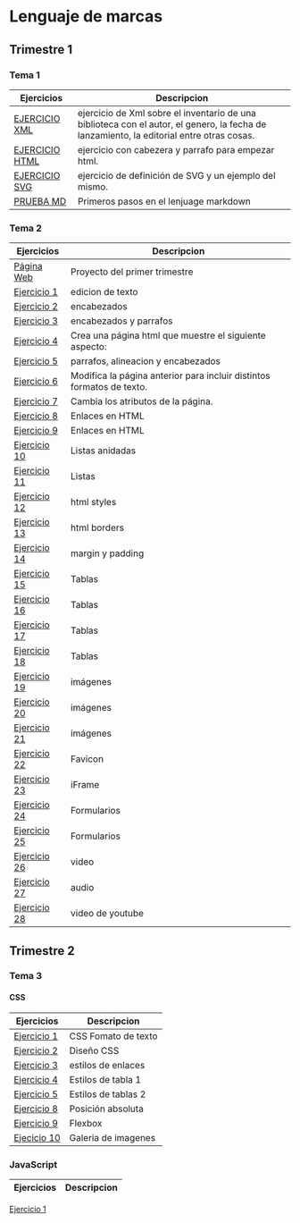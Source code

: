 # Lenguaje de marcas
## Trimestre 1
### Tema 1
Ejercicios|Descripcion
----------|-----------
[EJERCICIO XML](/tema1/libros.xml)| ejercicio de Xml sobre el inventario de una biblioteca con el autor, el genero, la fecha de lanzamiento, la editorial entre otras cosas.
[EJERCICIO HTML](/tema1/PRUEBAS.html)|ejercicio con cabezera y parrafo para empezar html.
[EJERCICIO SVG](/tema1/SVG.docx) | ejercicio de definición de SVG y un ejemplo del mismo.
[PRUEBA MD](https://github.com/JuanJoseblandon/pruebas-)|Primeros pasos en el lenjuage markdown
### Tema 2
Ejercicios|Descripcion
----------|-------------------
[Página Web](https://web4ujuanjoseba.w3spaces.com)|Proyecto del primer trimestre
[Ejercicio 1](/tema2/ejercicio1.html)| edicion de texto
[Ejercicio 2](/tema2/ejercicio2.html)| encabezados
[Ejercicio 3](/tema2/ejercicio3.html)| encabezados y parrafos
[Ejercicio 4](/tema2/ejercicio4.html)| Crea una página html que muestre el siguiente aspecto:
[Ejercicio 5](/tema2/ejercicio5.html)| parrafos, alineacion y encabezados
[Ejercicio 6](/tema2/ejercicio6.html)| Modifica la página anterior para incluir distintos formatos de texto.
[Ejercicio 7](/tema2/ejercicio7.html)| Cambia los atributos de la página. 
[Ejercicio 8](/tema2/misitio/)|Enlaces en HTML
[Ejercicio 9](/tema2/welcome_to_runners_home/)| Enlaces en HTML
[Ejercicio 10](/tema2/ejercicio10.html)| Listas anidadas
[Ejercicio 11](/tema2/ejercicio11.html)| Listas
[Ejercicio 12](/tema2/ejercicio12.html)| html styles
[Ejercicio 13](/tema2/ejercicio13.html)| html borders
[Ejercicio 14](/tema2/ejercicio14.html)| margin y padding
[Ejercicio 15](/tema2/ejercicio15.html)| Tablas
[Ejercicio 16](/tema2/ejercicio16.html)| Tablas
[Ejercicio 17](/tema2/ejercicio17.html)| Tablas
[Ejercicio 18](/tema2/ejercicio18.html)| Tablas
[Ejercicio 19](/tema2/ejercicio19.html)| imágenes
[Ejercicio 20](/tema2/ejercicio20.html)| imágenes
[Ejercicio 21](/tema2/ejercicio21.html)| imágenes
[Ejercicio 22](/tema2/ejercicio22.html)| Favicon
[Ejercicio 23](/tema2/ejercicio23.html)| iFrame
[Ejercicio 24](/tema2/ejercicio24.html)|  Formularios
[Ejercicio 25](/tema2/Html-2-25.html)|  Formularios
[Ejercicio 26](/tema2/Html-2-26.html)|  video
[Ejercicio 27](/tema2/Html-2-27.html)|  audio
[Ejercicio 28](/tema2/Html-2-28.html)|  video de youtube
## Trimestre 2
### Tema 3
#### CSS
Ejercicios|Descripcion
----------|-----------
[Ejercicio 1](/Tema_3/Css-1-1.html)|CSS Fomato de texto
[Ejercicio 2](/Tema_3/CSS_Ejercicio2)| Diseño CSS
[Ejercicio 3](/Tema_3/Css-1-3)|estilos de enlaces 
[Ejercicio 4](/Tema_3/Css-1-4.html)|Estilos de tabla 1
[Ejercicio 5](/Tema_3/Css-1-5.html)|Estilos de tablas 2
[Ejercicio 8](/Tema_3/Css-1-8.html)|Posición absoluta
[Ejercicio 9](/Tema_3/Css-1-9.html)|Flexbox
[Ejecicio 10](/Tema_3/Css-1-10)|Galeria de imagenes

### JavaScript
Ejercicios|Descripcion
----------|-----------
[Ejercicio 1]()









